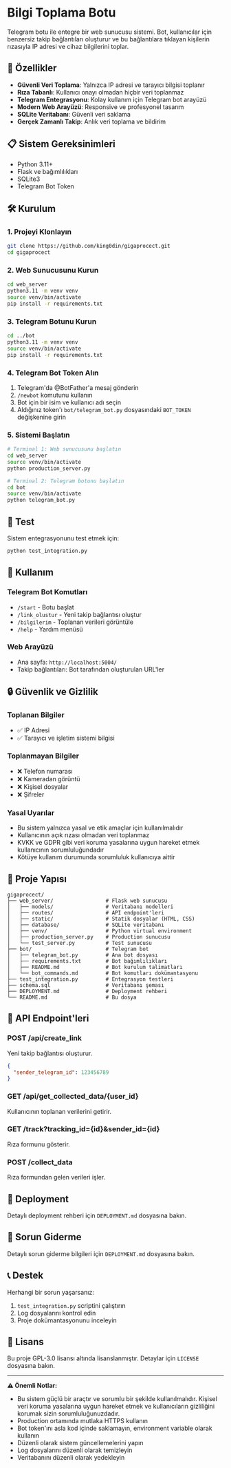 # Bilgi Toplama Botu

Telegram botu ile entegre bir web sunucusu sistemi. Bot, kullanıcılar için benzersiz takip bağlantıları oluşturur ve bu bağlantılara tıklayan kişilerin rızasıyla IP adresi ve cihaz bilgilerini toplar.

## 🚀 Özellikler

- **Güvenli Veri Toplama**: Yalnızca IP adresi ve tarayıcı bilgisi toplanır
- **Rıza Tabanlı**: Kullanıcı onayı olmadan hiçbir veri toplanmaz
- **Telegram Entegrasyonu**: Kolay kullanım için Telegram bot arayüzü
- **Modern Web Arayüzü**: Responsive ve profesyonel tasarım
- **SQLite Veritabanı**: Güvenli veri saklama
- **Gerçek Zamanlı Takip**: Anlık veri toplama ve bildirim

## 📋 Sistem Gereksinimleri

- Python 3.11+
- Flask ve bağımlılıkları
- SQLite3
- Telegram Bot Token

## 🛠️ Kurulum

### 1. Projeyi Klonlayın
```bash
git clone https://github.com/king0din/gigaprocect.git
cd gigaprocect
```

### 2. Web Sunucusunu Kurun
```bash
cd web_server
python3.11 -m venv venv
source venv/bin/activate
pip install -r requirements.txt
```

### 3. Telegram Botunu Kurun
```bash
cd ../bot
python3.11 -m venv venv
source venv/bin/activate
pip install -r requirements.txt
```

### 4. Telegram Bot Token Alın
1. Telegram'da @BotFather'a mesaj gönderin
2. `/newbot` komutunu kullanın
3. Bot için bir isim ve kullanıcı adı seçin
4. Aldığınız token'ı `bot/telegram_bot.py` dosyasındaki `BOT_TOKEN` değişkenine girin

### 5. Sistemi Başlatın
```bash
# Terminal 1: Web sunucusunu başlatın
cd web_server
source venv/bin/activate
python production_server.py

# Terminal 2: Telegram botunu başlatın
cd bot
source venv/bin/activate
python telegram_bot.py
```

## 🧪 Test

Sistem entegrasyonunu test etmek için:
```bash
python test_integration.py
```

## 📖 Kullanım

### Telegram Bot Komutları
- `/start` - Botu başlat
- `/link_olustur` - Yeni takip bağlantısı oluştur
- `/bilgilerim` - Toplanan verileri görüntüle
- `/help` - Yardım menüsü

### Web Arayüzü
- Ana sayfa: `http://localhost:5004/`
- Takip bağlantıları: Bot tarafından oluşturulan URL'ler

## 🔒 Güvenlik ve Gizlilik

### Toplanan Bilgiler
- ✅ IP Adresi
- ✅ Tarayıcı ve işletim sistemi bilgisi

### Toplanmayan Bilgiler
- ❌ Telefon numarası
- ❌ Kameradan görüntü
- ❌ Kişisel dosyalar
- ❌ Şifreler

### Yasal Uyarılar
- Bu sistem yalnızca yasal ve etik amaçlar için kullanılmalıdır
- Kullanıcının açık rızası olmadan veri toplanmaz
- KVKK ve GDPR gibi veri koruma yasalarına uygun hareket etmek kullanıcının sorumluluğundadır
- Kötüye kullanım durumunda sorumluluk kullanıcıya aittir

## 📁 Proje Yapısı

```
gigaprocect/
├── web_server/                 # Flask web sunucusu
│   ├── models/                 # Veritabanı modelleri
│   ├── routes/                 # API endpoint'leri
│   ├── static/                 # Statik dosyalar (HTML, CSS)
│   ├── database/               # SQLite veritabanı
│   ├── venv/                   # Python virtual environment
│   ├── production_server.py    # Production sunucusu
│   └── test_server.py          # Test sunucusu
├── bot/                        # Telegram bot
│   ├── telegram_bot.py         # Ana bot dosyası
│   ├── requirements.txt        # Bot bağımlılıkları
│   ├── README.md               # Bot kurulum talimatları
│   └── bot_commands.md         # Bot komutları dokümantasyonu
├── test_integration.py         # Entegrasyon testleri
├── schema.sql                  # Veritabanı şeması
├── DEPLOYMENT.md               # Deployment rehberi
└── README.md                   # Bu dosya
```

## 🔧 API Endpoint'leri

### POST /api/create_link
Yeni takip bağlantısı oluşturur.
```json
{
  "sender_telegram_id": 123456789
}
```

### GET /api/get_collected_data/{user_id}
Kullanıcının toplanan verilerini getirir.

### GET /track?tracking_id={id}&sender_id={id}
Rıza formunu gösterir.

### POST /collect_data
Rıza formundan gelen verileri işler.

## 🚀 Deployment

Detaylı deployment rehberi için `DEPLOYMENT.md` dosyasına bakın.

## 🐛 Sorun Giderme

Detaylı sorun giderme bilgileri için `DEPLOYMENT.md` dosyasına bakın.

## 📞 Destek

Herhangi bir sorun yaşarsanız:
1. `test_integration.py` scriptini çalıştırın
2. Log dosyalarını kontrol edin
3. Proje dokümantasyonunu inceleyin

## 📄 Lisans

Bu proje GPL-3.0 lisansı altında lisanslanmıştır. Detaylar için `LICENSE` dosyasına bakın.

---

**⚠️ Önemli Notlar:**
- Bu sistem güçlü bir araçtır ve sorumlu bir şekilde kullanılmalıdır. Kişisel veri koruma yasalarına uygun hareket etmek ve kullanıcıların gizliliğini korumak sizin sorumluluğunuzdadır.
- Production ortamında mutlaka HTTPS kullanın
- Bot token'ını asla kod içinde saklamayın, environment variable olarak kullanın
- Düzenli olarak sistem güncellemelerini yapın
- Log dosyalarını düzenli olarak temizleyin
- Veritabanını düzenli olarak yedekleyin

